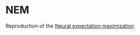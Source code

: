 # NEM

Reproduction of the [Neural expectation maximization](https://papers.nips.cc/paper/7246-neural-expectation-maximization.pdf)
